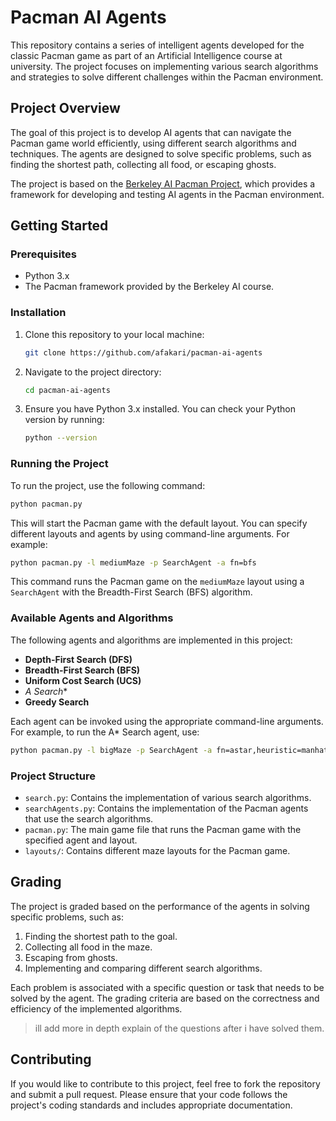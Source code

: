 # Pacman AI Agents

This repository contains a series of intelligent agents developed for the classic Pacman game as part of an Artificial Intelligence course at university. The project focuses on implementing various search algorithms and strategies to solve different challenges within the Pacman environment.

## Project Overview

The goal of this project is to develop AI agents that can navigate the Pacman game world efficiently, using different search algorithms and techniques. The agents are designed to solve specific problems, such as finding the shortest path, collecting all food, or escaping ghosts.

The project is based on the [Berkeley AI Pacman Project](http://ai.berkeley.edu/search.html), which provides a framework for developing and testing AI agents in the Pacman environment.

## Getting Started

### Prerequisites

- Python 3.x
- The Pacman framework provided by the Berkeley AI course.

### Installation

1. Clone this repository to your local machine:
   ```bash
   git clone https://github.com/afakari/pacman-ai-agents
   ```

2. Navigate to the project directory:
   ```bash
   cd pacman-ai-agents
   ```

3. Ensure you have Python 3.x installed. You can check your Python version by running:
   ```bash
   python --version
   ```

### Running the Project

To run the project, use the following command:

```bash
python pacman.py
```

This will start the Pacman game with the default layout. You can specify different layouts and agents by using command-line arguments. For example:

```bash
python pacman.py -l mediumMaze -p SearchAgent -a fn=bfs
```

This command runs the Pacman game on the `mediumMaze` layout using a `SearchAgent` with the Breadth-First Search (BFS) algorithm.

### Available Agents and Algorithms

The following agents and algorithms are implemented in this project:

- **Depth-First Search (DFS)**
- **Breadth-First Search (BFS)**
- **Uniform Cost Search (UCS)**
- **A* Search**
- **Greedy Search**

Each agent can be invoked using the appropriate command-line arguments. For example, to run the A* Search agent, use:

```bash
python pacman.py -l bigMaze -p SearchAgent -a fn=astar,heuristic=manhattanHeuristic
```

### Project Structure

- `search.py`: Contains the implementation of various search algorithms.
- `searchAgents.py`: Contains the implementation of the Pacman agents that use the search algorithms.
- `pacman.py`: The main game file that runs the Pacman game with the specified agent and layout.
- `layouts/`: Contains different maze layouts for the Pacman game.

## Grading

The project is graded based on the performance of the agents in solving specific problems, such as:

1. Finding the shortest path to the goal.
2. Collecting all food in the maze.
3. Escaping from ghosts.
4. Implementing and comparing different search algorithms.

Each problem is associated with a specific question or task that needs to be solved by the agent. The grading criteria are based on the correctness and efficiency of the implemented algorithms.
> ill add more in depth explain of the questions after i have solved them.

## Contributing

If you would like to contribute to this project, feel free to fork the repository and submit a pull request. Please ensure that your code follows the project's coding standards and includes appropriate documentation.
